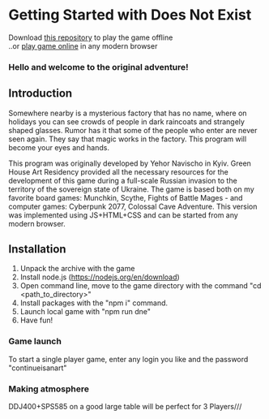 # Getting Started with Does Not Exist

Download [this repository](https://github.com/navischo/navischo.github.io) to play the game offline<br>
..or [play game online](https://navischo.github.io/) in any modern browser

### Hello and welcome to the original adventure!

## Introduction

Somewhere nearby is a mysterious factory that has no name, where on holidays you can see crowds of people in dark raincoats and strangely shaped glasses. Rumor has it that some of the people who enter are never seen again. They say that magic works in the factory. This program will become your eyes and hands.

This program was originally developed by Yehor Navischo in Kyiv. Green House Art Residency provided all the necessary resources for the development of this game during a full-scale Russian invasion to the territory of the sovereign state of Ukraine. The game is based both on my favorite board games: Munchkin, Scythe, Fights of Battle Mages - and computer games: Cyberpunk 2077, Colossal Cave Adventure.
This version was implemented using JS+HTML+CSS and can be started from any modern browser.

## Installation
1. Unpack the archive with the game
2. Install node.js (https://nodejs.org/en/download)
3. Open command line, move to the game directory with the command "cd <path_to_directory>"
4. Install packages with the "npm i" command.
5. Launch local game with "npm run dne"
6. Have fun!

### Game launch
To start a single player game, enter any login you like and the password "continueisanart"

### Making atmosphere

DDJ400+SPS585 on a good large table will be perfect for 3 Players///
